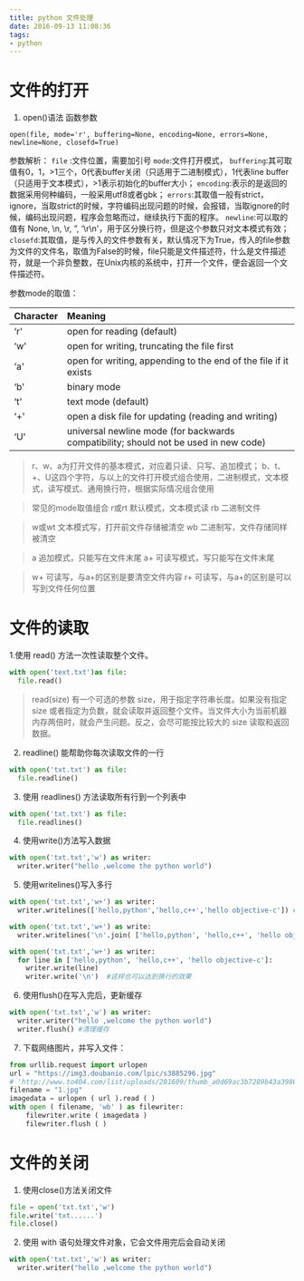 ```yaml
---
title: python 文件处理
date: 2016-09-13 11:08:36
tags:
- python
---
```


# 文件的打开
1. open()语法
  函数参数
  ```
  open(file, mode='r', buffering=None, encoding=None, errors=None, newline=None, closefd=True)
  ```
  参数解析：
  `file` :文件位置，需要加引号
  `mode`:文件打开模式，
  `buffering`:其可取值有0，1，>1三个，0代表buffer关闭（只适用于二进制模式），1代表line buffer（只适用于文本模式），>1表示初始化的buffer大小；
  `encoding`:表示的是返回的数据采用何种编码，一般采用utf8或者gbk；
  `errors`:其取值一般有strict，ignore，当取strict的时候，字符编码出现问题的时候，会报错，当取ignore的时候，编码出现问题，程序会忽略而过，继续执行下面的程序。
  `newline`:可以取的值有 None, \n, \r, ”, ‘\r\n'，用于区分换行符，但是这个参数只对文本模式有效；
  `closefd`:其取值，是与传入的文件参数有关，默认情况下为True，传入的file参数为文件的文件名，取值为False的时候，file只能是文件描述符，什么是文件描述符，就是一个非负整数，在Unix内核的系统中，打开一个文件，便会返回一个文件描述符。

<!-- more -->

参数mode的取值：

| Character    | Meaning    |
| :------------- | :------------- |
|‘r'|	open for reading (default)|
|‘w'|	open for writing, truncating the file first|
|‘a'|	open for writing, appending to the end of the file if it exists|
|‘b'|	binary mode|
|‘t'|	text mode (default)|
|‘+'|	open a disk file for updating (reading and writing)|
|‘U'|	universal newline mode (for backwards compatibility; should not be used in new code)|

>r、w、a为打开文件的基本模式，对应着只读、只写、追加模式；
b、t、+、U这四个字符，与以上的文件打开模式组合使用，二进制模式，文本模式，读写模式、通用换行符，根据实际情况组合使用

>常见的mode取值组合
>r或rt 默认模式，文本模式读
rb   二进制文件

>w或wt 文本模式写，打开前文件存储被清空
wb  二进制写，文件存储同样被清空

>a  追加模式，只能写在文件末尾
a+ 可读写模式，写只能写在文件末尾

>w+ 可读写，与a+的区别是要清空文件内容
r+ 可读写，与a+的区别是可以写到文件任何位置

# 文件的读取
1.使用 read() 方法一次性读取整个文件。
  ```python
  with open('text.txt')as file:
    file.read()
  ```
  >read(size) 有一个可选的参数 size，用于指定字符串长度。如果没有指定 size 或者指定为负数，就会读取并返回整个文件。当文件大小为当前机器内存两倍时，就会产生问题。反之，会尽可能按比较大的 size 读取和返回数据。

2. readline() 能帮助你每次读取文件的一行
```python
with open('txt.txt') as file:
  file.readline()
```
3. 使用 readlines() 方法读取所有行到一个列表中
```python
with open('txt.txt') as file:
  file.readlines()

```
4. 使用write()方法写入数据
```python
with open('txt.txt','w') as writer:
  writer.writer("hello ,welcome the python world")
```
5. 使用writelines()写入多行
  ```python
  with open('txt.txt','w+') as writer:
    writer.writelines(['hello,python','hello,c++','hello objective-c']) #这样不会换行，在一行中写入

  with open('txt.txt','w+') as write:
    writer.writelines('\n'.join( ['hello,python', 'hello,c++', 'hello objective-c'] ))  #这样可以达到换行效果

  with open('txt.txt','w+') as writer:
    for line in ['hello,python', 'hello,c++', 'hello objective-c']:
      writer.write(line)
      writer.write('\n')  #这样也可以达到换行的效果

  ```
6. 使用flush()在写入完后，更新缓存
  ```python
  with open('txt.txt','w') as writer:
    writer.writer("hello ,welcome the python world")
    writer.flush() #清理缓存
  ```

7. 下载网络图片，并写入文件：
```python
from urllib.request import urlopen
url = "https://img3.doubanio.com/lpic/s3885296.jpg"
# 'http://www.to404.com/list/uploads/201609/thumb_a0d69ac3b7289b43a3986b423305d17d.jpg'
filename = "1.jpg"
imagedata = urlopen ( url ).read ( )
with open ( filename, 'wb' ) as filewriter:
    filewriter.write ( imagedata )
    filewriter.flush ( )

```
# 文件的关闭

 1. 使用close()方法关闭文件
 ```python
 file = open('txt.txt','w')
 file.write('txt......')
 file.close()
 ```
 2. 使用 with 语句处理文件对象，它会文件用完后会自动关闭
  ```python
  with open('txt.txt','w') as writer:
    writer.writer("hello ,welcome the python world")
  ```
